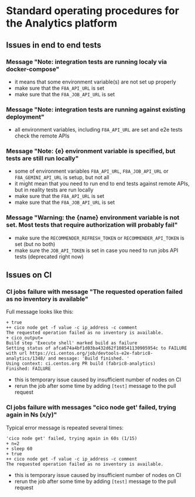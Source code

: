 # Standard operating procedures for the Analytics platform

## Issues in end to end tests

### Message "Note: integration tests are running localy via docker-compose"

- it means that some environment variable(s) are not set up properly
- make sure that the `F8A_API_URL` is set
- make sure that the `F8A_JOB_API_URL` is set

### Message "Note: integration tests are running against existing deployment"

- all environment variables, including `F8A_API_URL` are set and e2e tests check the remote APIs

### Message "Note: {e} environment variable is specified, but tests are still run locally"

- some of environment variables `F8A_API_URL`, `F8A_JOB_API_URL` or `F8A_GEMINI_API_URL` is setup, but not all
- it might mean that you need to run end to end tests against remote APIs, but in reality tests are run locally
- make sure that the `F8A_API_URL` is set
- make sure that the `F8A_JOB_API_URL` is set

### Message "Warning: the {name} environment variable is not set. Most tests that require authorization will probably fail"

- make sure the `RECOMMENDER_REFRESH_TOKEN` or `RECOMMENDER_API_TOKEN` is set (but no both)
- make sure the `JOB_API_TOKEN` is set in case you need to run jobs API tests (deprecated right now)



## Issues on CI

### CI jobs failure with message "The requested operation failed as no inventory is available"

Full message looks like this:

```
+ true
++ cico node get -f value -c ip_address -c comment
The requested operation failed as no inventory is available.
+ cico_output=
Build step 'Execute shell' marked build as failure
Setting status of afca674a4bf1d03ba432d62f108541130905954c to FAILURE with url https://ci.centos.org/job/devtools-e2e-fabric8-analytics/1348/ and message: 'Build finished. '
Using context: ci.centos.org PR build (fabric8-analytics)
Finished: FAILURE
```

- this is temporary issue caused by insufficient number of nodes on CI
- rerun the job after some time by adding `[test]` message to the pull request

### CI jobs failure with messages "cico node get' failed, trying again in Ns (x/y)"

Typical error message is repeated several times:

```
'cico node get' failed, trying again in 60s (1/15)
+ n=2
+ sleep 60
+ true
++ cico node get -f value -c ip_address -c comment
The requested operation failed as no inventory is available.
```

- this is temporary issue caused by insufficient number of nodes on CI
- rerun the job after some time by adding `[test]` message to the pull request